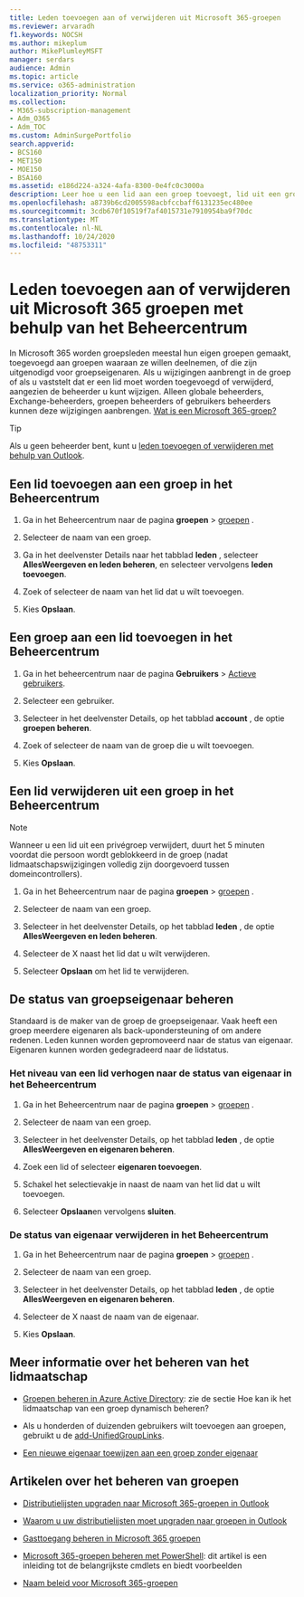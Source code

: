 ```yaml
---
title: Leden toevoegen aan of verwijderen uit Microsoft 365-groepen
ms.reviewer: arvaradh
f1.keywords: NOCSH
ms.author: mikeplum
author: MikePlumleyMSFT
manager: serdars
audience: Admin
ms.topic: article
ms.service: o365-administration
localization_priority: Normal
ms.collection:
- M365-subscription-management
- Adm_O365
- Adm_TOC
ms.custom: AdminSurgePortfolio
search.appverid:
- BCS160
- MET150
- MOE150
- BSA160
ms.assetid: e186d224-a324-4afa-8300-0e4fc0c3000a
description: Leer hoe u een lid aan een groep toevoegt, lid uit een groep verwijdert en de status van groepseigenaar beheert in het Microsoft 365-Beheercentrum.
ms.openlocfilehash: a8739b6cd2005598acbfccbaff6131235ec480ee
ms.sourcegitcommit: 3cdb670f10519f7af4015731e7910954ba9f70dc
ms.translationtype: MT
ms.contentlocale: nl-NL
ms.lasthandoff: 10/24/2020
ms.locfileid: "48753311"
---
```

# <a name="add-or-remove-members-from-microsoft-365-groups-using-the-admin-center"></a>Leden toevoegen aan of verwijderen uit Microsoft 365 groepen met behulp van het Beheercentrum

In Microsoft 365 worden groepsleden meestal hun eigen groepen gemaakt, toegevoegd aan groepen waaraan ze willen deelnemen, of die zijn uitgenodigd voor groepseigenaren. Als u wijzigingen aanbrengt in de groep of als u vaststelt dat er een lid moet worden toegevoegd of verwijderd, aangezien de beheerder u kunt wijzigen. Alleen globale beheerders, Exchange-beheerders, groepen beheerders of gebruikers beheerders kunnen deze wijzigingen aanbrengen. [Wat is een Microsoft 365-groep?](https://support.microsoft.com/office/b565caa1-5c40-40ef-9915-60fdb2d97fa2)

> [!TIP]
> Als u geen beheerder bent, kunt u [leden toevoegen of verwijderen met behulp van Outlook](https://support.microsoft.com/office/3b650f4a-5c9b-4f94-a1bb-0cca4b1091de).
  
## <a name="add-a-member-to-a-group-in-the-admin-center"></a>Een lid toevoegen aan een groep in het Beheercentrum

1. Ga in het Beheercentrum naar de pagina **groepen** \> <a href="https://go.microsoft.com/fwlink/p/?linkid=2052855" target="_blank">groepen</a> .  

2. Selecteer de naam van een groep.

3. Ga in het deelvenster Details naar het tabblad **leden** , selecteer **AllesWeergeven en leden beheren**, en selecteer vervolgens **leden toevoegen**.

4. Zoek of selecteer de naam van het lid dat u wilt toevoegen.

5. Kies **Opslaan**.

## <a name="add-a-group-to-a-member-in-the-admin-center"></a>Een groep aan een lid toevoegen in het Beheercentrum

1. Ga in het beheercentrum naar de pagina **Gebruikers** \> <a href="https://go.microsoft.com/fwlink/p/?linkid=834822" target="_blank">Actieve gebruikers</a>.  

2. Selecteer een gebruiker.

3. Selecteer in het deelvenster Details, op het tabblad **account** , de optie **groepen beheren**.

4. Zoek of selecteer de naam van de groep die u wilt toevoegen.

5. Kies **Opslaan**.

## <a name="remove-a-member-from-a-group-in-the-admin-center"></a>Een lid verwijderen uit een groep in het Beheercentrum

> [!NOTE]
> Wanneer u een lid uit een privégroep verwijdert, duurt het 5 minuten voordat die persoon wordt geblokkeerd in de groep (nadat lidmaatschapswijzigingen volledig zijn doorgevoerd tussen domeincontrollers).

1. Ga in het Beheercentrum naar de pagina **groepen** \> <a href="https://go.microsoft.com/fwlink/p/?linkid=2052855" target="_blank">groepen</a> .

2. Selecteer de naam van een groep.

3. Selecteer in het deelvenster Details, op het tabblad **leden** , de optie **AllesWeergeven en leden beheren**.

4. Selecteer de X naast het lid dat u wilt verwijderen.

5. Selecteer **Opslaan** om het lid te verwijderen.

## <a name="manage-group-owner-status"></a>De status van groepseigenaar beheren

Standaard is de maker van de groep de groepseigenaar. Vaak heeft een groep meerdere eigenaren als back-upondersteuning of om andere redenen. Leden kunnen worden gepromoveerd naar de status van eigenaar. Eigenaren kunnen worden gedegradeerd naar de lidstatus.
  
### <a name="promote-a-member-to-owner-status-in-the-admin-center"></a>Het niveau van een lid verhogen naar de status van eigenaar in het Beheercentrum

1. Ga in het Beheercentrum naar de pagina **groepen** \> <a href="https://go.microsoft.com/fwlink/p/?linkid=2052855" target="_blank">groepen</a> .

2. Selecteer de naam van een groep.

3. Selecteer in het deelvenster Details, op het tabblad **leden** , de optie **AllesWeergeven en eigenaren beheren**.

4. Zoek een lid of selecteer **eigenaren toevoegen**.

5. Schakel het selectievakje in naast de naam van het lid dat u wilt toevoegen.

6. Selecteer **Opslaan**en vervolgens **sluiten**.

### <a name="remove-owner-status-in-the-admin-center"></a>De status van eigenaar verwijderen in het Beheercentrum

1. Ga in het Beheercentrum naar de pagina **groepen** \> <a href="https://go.microsoft.com/fwlink/p/?linkid=2052855" target="_blank">groepen</a> .

2. Selecteer de naam van een groep.

3. Selecteer in het deelvenster Details, op het tabblad **leden** , de optie **AllesWeergeven en eigenaren beheren**.

4. Selecteer de X naast de naam van de eigenaar.

5. Kies **Opslaan**.

## <a name="more-on-managing-membership"></a>Meer informatie over het beheren van het lidmaatschap

- [Groepen beheren in Azure Active Directory](https://go.microsoft.com/fwlink/?linkid=847632): zie de sectie Hoe kan ik het lidmaatschap van een groep dynamisch beheren?

- Als u honderden of duizenden gebruikers wilt toevoegen aan groepen, gebruikt u de [add-UnifiedGroupLinks](https://go.microsoft.com/fwlink/p/?LinkId=616191).

- [Een nieuwe eigenaar toewijzen aan een groep zonder eigenaar](https://support.microsoft.com/office/86bb3db6-8857-45d1-95c8-f6d540e45732)

## <a name="articles-about-managing-groups"></a>Artikelen over het beheren van groepen

- [Distributielijsten upgraden naar Microsoft 365-groepen in Outlook](../manage/upgrade-distribution-lists.md)

- [Waarom u uw distributielijsten moet upgraden naar groepen in Outlook](https://support.microsoft.com/office/7fb3d880-593b-4909-aafa-950dd50ce188)

- [Gasttoegang beheren in Microsoft 365 groepen](manage-guest-access-in-groups.md)

- [Microsoft 365-groepen beheren met PowerShell](https://docs.microsoft.com/microsoft-365/enterprise/manage-microsoft-365-groups-with-powershell): dit artikel is een inleiding tot de belangrijkste cmdlets en biedt voorbeelden

- [Naam beleid voor Microsoft 365-groepen](groups-naming-policy.md)